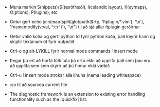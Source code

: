 - Muna markin S(nippets)/S(tærðfræði), I(celandic layout), 
    K(eymaps), O(ptions), P(lugins), etc

- Getur gert 
   echo join(map(split(globpath(&rtp, 'ftplugin/*.vim'), '\n'), 'fnamemodify(v:val, ":t:r")'), "\n") 
   til að sjá allar ftplugin gerðirnar

- Getur valið kóða og gert !python td fyrir python kóða, 
    það keyrir hann og skiptir textanum út fyrir outputið

- Ctrl-o og alt-LYKILL fyrir normal mode commands í insert mode

- Þegar þú ert að horfá fólk tala þá ertu ekki að upplifa það sem þau
    eru að upplifa sem sem skýrir að þú finnur ekki væbið

- Ctrl-u í insert mode strokar alla línuna (nema leading whitespace)

- :so til að sourcea current file

- The diagnostic framework is an extension to existing error handling functionality such as the |quickfix| list.
